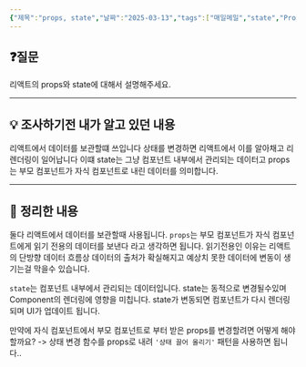 ```yaml
---
{"제목":"props, state","날짜":"2025-03-13","tags":["매일메일","state","Props","React"],"dg-publish":true,"permalink":"/매일메일/25년3월/props, state/","dgPassFrontmatter":true,"created":"2025-03-31T01:16:58.716+09:00","updated":"2025-05-08T04:40:51.127+09:00"}
---
```


## ❓질문

리액트의 props와 state에 대해서 설명해주세요.

---
## 💡 조사하기전 내가 알고 있던 내용

리액트에서 데이터를 보관할떄 쓰입니다
상태를 변경하면 리액트에서 이를 알아채고 리렌더링이 일어납니다 이떄 state는 그냥 컴포넌트 내부에서 관리되는 데이터고 props는 부모 컴포넌트가 자식 컴포넌트로 내린 데이터를 의미합니다.

---
## 🏫 정리한 내용

둘다 리액트에서 데이터를 보관할때 사용됩니다.
`props`는 부모 컴포넌트가 자식 컴포넌트에게 읽기 전용의 데이터를 보낸다 라고 생각하면 됩니다. 읽기전용인 이유는 리액트의 단방향 데이터 흐름상 데이터의 출처가 확실해지고 예상치 못한 데이터에 변동이 생기는걸 막을수 있습니다.

`state`는 컴포넌트 내부에서 관리되는 데이터입니다. state는 동적으로 변경될수있며
Component의 렌더링에 영향을 미칩니다. state가 변동되면 컴포넌트가 다시 렌더링 되며 UI가 업데이트 됩니다.

만약에 자식 컴포넌트에서 부모 컴포넌트로 부터 받은 props를 변경할려면 어떻게 해야할까요?
-> 상태 변경 함수를 props로 내려 `'상태 끌어 올리기'` 패턴을 사용하면 됩니다..